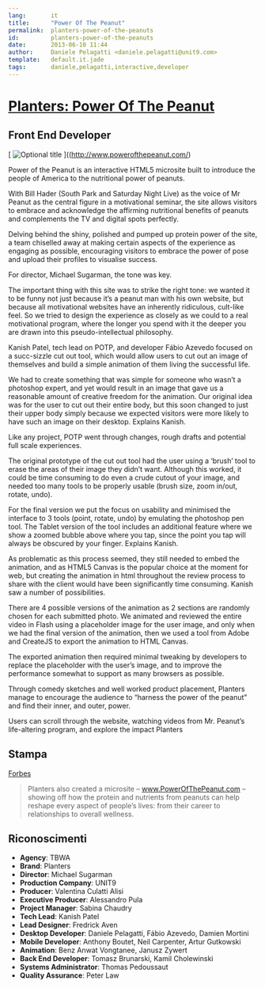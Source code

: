 ```yaml
---
lang:       it
title:      "Power Of The Peanut"
permalink:  planters-power-of-the-peanuts
id:         planters-power-of-the-peanuts
date:       2013-06-10 11:44
author:     Daniele Pelagatti <daniele.pelagatti@unit9.com>
template:   default.it.jade
tags:       daniele,pelagatti,interactive,developer
---
```


# [Planters: Power Of The Peanut](http://www.powerofthepeanut.com/) #
## Front End Developer ##

[ ![](#{base}img/power_of_the_peanut.jpg "Optional title") ]((http://www.powerofthepeanut.com/)

Power of the Peanut is an interactive HTML5 microsite built to introduce the people of America to the nutritional power of peanuts.

With Bill Hader (South Park and Saturday Night Live) as the voice of Mr Peanut as the central figure in a motivational seminar, the site allows visitors to embrace and acknowledge the affirming nutritional benefits of peanuts and complements the TV and digital spots perfectly.

Delving behind the shiny, polished and pumped up protein power of the site, a team chiselled away at making certain aspects of the experience as engaging as possible, encouraging visitors to embrace the power of pose and upload their profiles to visualise success.

For director, Michael Sugarman, the tone was key.

The important thing with this site was to strike the right tone: we wanted it to be funny not just because it’s a peanut man with his own website, but because all motivational websites have an inherently ridiculous, cult-like feel. So we tried to design the experience as closely as we could to a real motivational program, where the longer you spend with it the deeper you are drawn into this pseudo-intellectual philosophy.

Kanish Patel, tech lead on POTP, and developer Fábio Azevedo focused on a succ-sizzle cut out tool, which would allow users to cut out an image of themselves and build a simple animation of them living the successful life.

We had to create something that was simple for someone who wasn’t a photoshop expert, and yet would result in an image that gave us a reasonable amount of creative freedom for the animation. Our original idea was for the user to cut out their entire body, but this soon changed to just their upper body simply because we expected visitors were more likely to have such an image on their desktop. Explains Kanish.

Like any project, POTP went through changes, rough drafts and potential full scale experiences.

The original prototype of the cut out tool had the user using a ‘brush’ tool to erase the areas of their image they didn’t want. Although this worked, it could be time consuming to do even a crude cutout of your image, and needed too many tools to be properly usable (brush size, zoom in/out, rotate, undo).

 
For the final version we put the focus on usability and minimised the interface to 3 tools (point, rotate, undo) by emulating the photoshop pen tool. The Tablet version of the tool includes an additional feature where we show a zoomed bubble above where you tap, since the point you tap will always be obscured by your finger. Explains Kanish.

 
As problematic as this process seemed, they still needed to embed the animation, and as HTML5 Canvas is the popular choice at the moment for web, but creating the animation in html throughout the review process to share with the client would have been significantly time consuming. Kanish saw a number of possibilities.

There are 4 possible versions of the animation as 2 sections are randomly chosen for each submitted photo. We animated and reviewed the entire video in Flash using a placeholder image for the user image, and only when we had the final version of the animation, then we used a tool from Adobe and CreateJS to export the animation to HTML Canvas.
 
The exported animation then required minimal tweaking by developers to replace the placeholder with the user’s image, and to improve the performance somewhat to support as many browsers as possible.
 
Through comedy sketches and well worked product placement, Planters manage to encourage the audience to “harness the power of the peanut” and find their inner, and outer, power.

Users can scroll through the website, watching videos from Mr. Peanut’s life-altering program, and explore the impact Planters

## Stampa ##

[Forbes](http://www.forbes.com/sites/brandindex/2013/12/12/power-of-the-peanut-health-drive-may-be-driving-buzz-for-planters/)

>Planters also created a microsite – www.PowerOfThePeanut.com – showing off how the protein and nutrients from peanuts can help reshape every aspect of people’s lives: from their career to relationships to overall wellness. 

## Riconoscimenti ##

 * **Agency**: TBWA
 * **Brand**: Planters
 * **Director**: Michael Sugarman
 * **Production Company**: UNIT9
 * **Producer**: Valentina Culatti Alisi
 * **Executive Producer**: Alessandro Pula
 * **Project Manager**: Sabina Chaudry
 * **Tech Lead**: Kanish Patel
 * **Lead Designer**: Fredrick Aven
 * **Desktop Developer**: Daniele Pelagatti, Fábio Azevedo, Damien Mortini
 * **Mobile Developer**: Anthony Boutet, Neil Carpenter, Artur Gutkowski
 * **Animation**: Benz Anwat Vongtanee, Janusz Zywert
 * **Back End Developer**: Tomasz Brunarski, Kamil Cholewinski
 * **Systems Administrator**: Thomas Pedoussaut
 * **Quality Assurance**: Peter Law